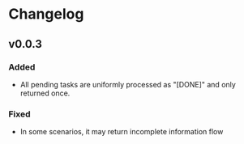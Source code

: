 # Changelog

## v0.0.3

### Added

- All pending tasks are uniformly processed as "[DONE]" and only returned once.

### Fixed

- In some scenarios, it may return incomplete information flow
